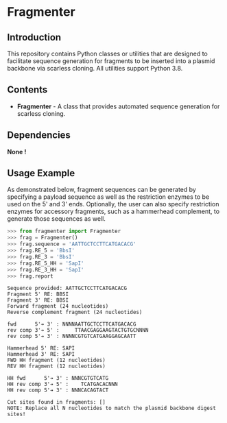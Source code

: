 # Fragmenter

## Introduction

This repository contains Python classes or utilities that are designed to facilitate sequence generation for fragments to be inserted into a plasmid backbone via scarless cloning. All utilities support Python 3.8.

## Contents
* **Fragmenter** - A class that provides automated sequence generation for scarless cloning.

## Dependencies

**None !**

## Usage Example

As demonstrated below, fragment sequences can be generated by specifying a payload sequence as well as the restriction enzymes to be used on the 5' and 3' ends. Optionally, the user can also specify restriction enzymes for accessory fragments, such as a hammerhead complement, to generate those sequences as well.

```python
>>> from fragmenter import Fragmenter
>>> frag = Fragmenter()
>>> frag.sequence = 'AATTGCTCCTTCATGACACG'
>>> frag.RE_5 = 'BbsI'
>>> frag.RE_3 = 'BbsI'
>>> frag.RE_5_HH = 'SapI'
>>> frag.RE_3_HH = 'SapI'
>>> frag.report
```

```
Sequence provided: AATTGCTCCTTCATGACACG
Fragment 5' RE: BBSI
Fragment 3' RE: BBSI
Forward fragment (24 nucleotides)
Reverse complement fragment (24 nucleotides)

fwd      5'➔ 3' : NNNNAATTGCTCCTTCATGACACG
rev comp 3'➔ 5' :     TTAACGAGGAAGTACTGTGCNNNN
rev comp 5'➔ 3' : NNNNCGTGTCATGAAGGAGCAATT

Hammerhead 5' RE: SAPI
Hammerhead 3' RE: SAPI
FWD HH fragment (12 nucleotides)
REV HH fragment (12 nucleotides)

HH fwd      5'➔ 3' : NNNCGTGTCATG
HH rev comp 3'➔ 5' :    TCATGACACNNN
HH rev comp 5'➔ 3' : NNNCACAGTACT

Cut sites found in fragments: []
NOTE: Replace all N nucleotides to match the plasmid backbone digest sites!

```
